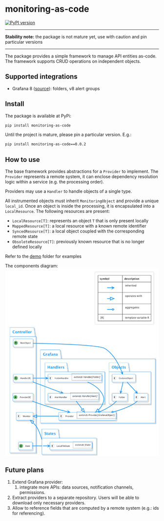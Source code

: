 # monitoring-as-code

[![PyPI version](https://badge.fury.io/py/monitoring-as-code.svg)](https://badge.fury.io/py/monitoring-as-code)

---

**Stability note:** the package is not mature yet, use with caution and pin particular versions

---

The package provides a simple framework to manage API entities as-code. 
The framework supports CRUD operations on independent objects.

## Supported integrations
* Grafana 8 ([source](monitoring_as_code/binds/grafana)): folders, v8 alert groups

## Install
The package is available at PyPi:
```bash
pip install monitoring-as-code
```

Until the project is mature, please pin a particular version. E.g.:
```bash
pip install monitoring-as-code==0.0.2
```

## How to use
The base framework provides abstractions for a `Provider` to implement. 
The `Provider` represents a remote system, it can enclose dependency resolution logic within a service (e.g. the processing order).

Providers may use a `Handler` to handle objects of a single type.

All instrumented objects must inherit `MonitoringObject` and provide a unique `local_id`. Once an object is inside the processing, it is encapsulated into a `LocalResource`. 
The following resources are present:
* `LocalResource[T]`: represents an object `T` that is only present locally
* `MappedResource[T]`: a local resource with a known remote identifier
* `SyncedResource[T]`: a local object coupled with the corresponding remote state
* `ObsoleteResource[T]`: previously known resource that is no longer defined locally

Refer to the [demo](demo) folder for examples

The components diagram:
![](docs/schemas/out/components/components.png)

## Future plans
1. Extend Grafana provider:
   1. integrate more APIs: data sources, notification channels, permissions.
2. Extract providers to a separate repository. Users will be able to download only necessary providers.
3. Allow to reference fields that are computed by a remote system (e.g.: ids for referencing).
